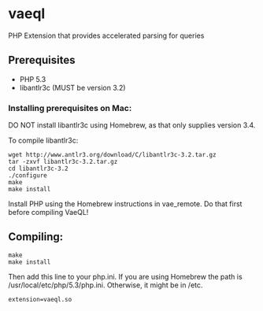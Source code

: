 # vaeql

PHP Extension that provides accelerated parsing for queries


## Prerequisites

 - PHP 5.3
 - libantlr3c (MUST be version 3.2)


### Installing prerequisites on Mac:

DO NOT install libantlr3c using Homebrew, as that only supplies 
version 3.4.

To compile libantlr3c:

    wget http://www.antlr3.org/download/C/libantlr3c-3.2.tar.gz
    tar -zxvf libantlr3c-3.2.tar.gz
    cd libantlr3c-3.2
    ./configure
    make
    make install

Install PHP using the Homebrew instructions in vae_remote.  Do that
first before compiling VaeQL!


## Compiling:

    make
    make install

Then add this line to your php.ini.  If you are using Homebrew the path
is /usr/local/etc/php/5.3/php.ini.  Otherwise, it might be in /etc.

    extension=vaeql.so
